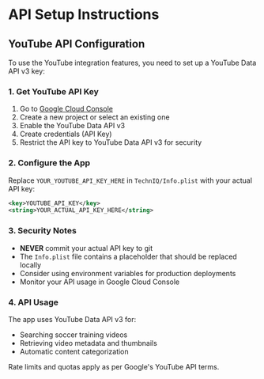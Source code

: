 # API Setup Instructions

## YouTube API Configuration

To use the YouTube integration features, you need to set up a YouTube Data API v3 key:

### 1. Get YouTube API Key

1. Go to [Google Cloud Console](https://console.cloud.google.com/)
2. Create a new project or select an existing one
3. Enable the YouTube Data API v3
4. Create credentials (API Key)
5. Restrict the API key to YouTube Data API v3 for security

### 2. Configure the App

Replace `YOUR_YOUTUBE_API_KEY_HERE` in `TechnIQ/Info.plist` with your actual API key:

```xml
<key>YOUTUBE_API_KEY</key>
<string>YOUR_ACTUAL_API_KEY_HERE</string>
```

### 3. Security Notes

- **NEVER** commit your actual API key to git
- The `Info.plist` file contains a placeholder that should be replaced locally
- Consider using environment variables for production deployments
- Monitor your API usage in Google Cloud Console

### 4. API Usage

The app uses YouTube Data API v3 for:
- Searching soccer training videos
- Retrieving video metadata and thumbnails
- Automatic content categorization

Rate limits and quotas apply as per Google's YouTube API terms.
